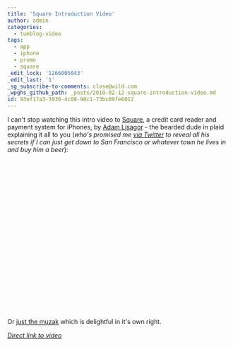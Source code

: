 ```yaml
---
title: 'Square Introduction Video'
author: admin
categories:
  - tumblog-video
tags:
  - app
  - iphone
  - promo
  - square
_edit_lock: '1266005043'
_edit_last: '1'
_sg_subscribe-to-comments: close@wild.com
_wpghs_github_path: _posts/2010-02-12-square-introduction-video.md
id: 93ef17a3-3930-4c08-90c1-73bc09fe6012
---
```

<p>I can't stop watching this intro video to <a href="https://squareup.com/">Square</a>, a credit card reader and payment system for iPhones, by <a href="http://lonelysandwich.com/">Adam Lisagor</a> - the bearded dude in plaid explaining it all to you (<em>who's promised me <a href="http://drp.ly/oscfA">via Twitter</a> to reveal all his secrets if I can just get down to San Francisco or whatever town he lives in and buy him a beer</em>):</p>
<p><object width="425" height="344"><param name="movie" value="http://www.youtube.com/v/QSzsFAJAKHI&rel=0&color1=0xb1b1b1&color2=0xcfcfcf&hl=en_US&feature=player_embedded&fs=1"></param><param name="allowFullScreen" value="true"></param><param name="allowScriptAccess" value="always"></param><embed src="http://www.youtube.com/v/QSzsFAJAKHI&rel=0&color1=0xb1b1b1&color2=0xcfcfcf&hl=en_US&feature=player_embedded&fs=1" type="application/x-shockwave-flash" allowfullscreen="true" allowScriptAccess="always" width="425" height="344"></embed></object></p>
<p>Or <a href="http://lonelysandwich.com/post/385875379/square-up-sucker">just the muzak</a> which is delightful in it's own right.</p>
<p><em><a href="http://www.youtube.com/watch?v=QSzsFAJAKHI&feature=player_embedded">Direct link to video</a></em></p>
